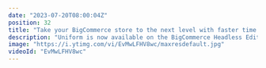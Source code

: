 ```yaml
---
date: "2023-07-20T08:00:04Z"
position: 32
title: "Take your BigCommerce store to the next level with faster time to market and personalization"
description: "Uniform is now available on the BigCommerce Headless Edition marketplace! Join us to see how you can use Uniform to connect BigCommerce with a headless CMS like Contentful and front-end components from TailwindUI.\n\nThe result? An agile approach to eCommerce that allows your business users to quickly and easily create beautiful pages without a developer or coding. And Uniform allows you to add personalization to your site with built-in preview, so you can see how your store will look and behave for different audiences. Build better user experiences and increase conversions by showing your shoppers what they're most interested in.\n\nWant to talk to us about how Uniform can help you take your store to the next level? Sign up for a demo here: https://uniform.dev/demo"
image: "https://i.ytimg.com/vi/EvMwLFHV8wc/maxresdefault.jpg"
videoId: "EvMwLFHV8wc"
---
```


